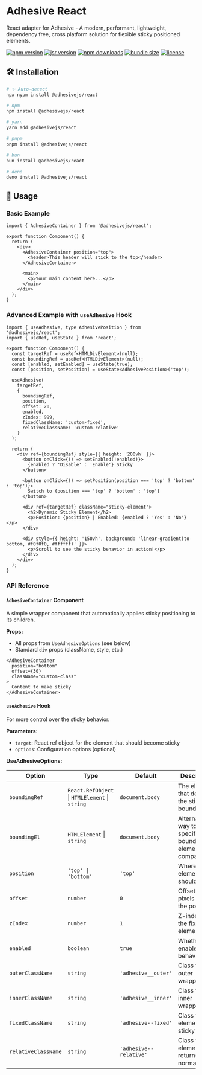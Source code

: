 # Adhesive React

React adapter for Adhesive - A modern, performant, lightweight, dependency free, cross platform solution for flexible sticky positioned elements.

[![npm version](https://img.shields.io/npm/v/@adhesivejs/react?color=4c207d)](https://npmjs.com/package/@adhesivejs/react)
[![jsr version](https://img.shields.io/jsr/v/@adhesivejs/react?color=4c207d)](https://jsr.io/@adhesivejs/react)
[![npm downloads](https://img.shields.io/npm/dm/@adhesivejs/react?color=4c207d)](https://npm.chart.dev/@adhesivejs/react)
[![bundle size](https://img.shields.io/bundlephobia/minzip/@adhesivejs/react?color=4c207d)](https://bundlephobia.com/package/@adhesivejs/react)
[![license](https://img.shields.io/github/license/adhesivejs/adhesive?color=4c207d)](https://github.com/adhesivejs/adhesive/blob/main/LICENSE)

## 🛠️ Installation

```sh
# ✨ Auto-detect
npx nypm install @adhesivejs/react

# npm
npm install @adhesivejs/react

# yarn
yarn add @adhesivejs/react

# pnpm
pnpm install @adhesivejs/react

# bun
bun install @adhesivejs/react

# deno
deno install @adhesivejs/react
```

## 🎨 Usage

### Basic Example

```tsx
import { AdhesiveContainer } from '@adhesivejs/react';

export function Component() {
  return (
    <div>
      <AdhesiveContainer position="top">
        <header>This header will stick to the top</header>
      </AdhesiveContainer>

      <main>
        <p>Your main content here...</p>
      </main>
    </div>
  );
}
```

### Advanced Example with `useAdhesive` Hook

```tsx
import { useAdhesive, type AdhesivePosition } from '@adhesivejs/react';
import { useRef, useState } from 'react';

export function Component() {
  const targetRef = useRef<HTMLDivElement>(null);
  const boundingRef = useRef<HTMLDivElement>(null);
  const [enabled, setEnabled] = useState(true);
  const [position, setPosition] = useState<AdhesivePosition>('top');

  useAdhesive(
    targetRef,
    {
      boundingRef,
      position,
      offset: 20,
      enabled,
      zIndex: 999,
      fixedClassName: 'custom-fixed',
      relativeClassName: 'custom-relative'
    }
  );

  return (
    <div ref={boundingRef} style={{ height: '200vh' }}>
      <button onClick={() => setEnabled(!enabled)}>
        {enabled ? 'Disable' : 'Enable'} Sticky
      </button>

      <button onClick={() => setPosition(position === 'top' ? 'bottom' : 'top')}>
        Switch to {position === 'top' ? 'bottom' : 'top'}
      </button>

      <div ref={targetRef} className="sticky-element">
        <h2>Dynamic Sticky Element</h2>
        <p>Position: {position} | Enabled: {enabled ? 'Yes' : 'No'}</p>
      </div>

      <div style={{ height: '150vh', background: 'linear-gradient(to bottom, #f0f0f0, #ffffff)' }}>
        <p>Scroll to see the sticky behavior in action!</p>
      </div>
    </div>
  );
}
```

### API Reference

#### `AdhesiveContainer` Component

A simple wrapper component that automatically applies sticky positioning to its children.

**Props:**

- All props from `UseAdhesiveOptions` (see below)
- Standard `div` props (className, style, etc.)

```tsx
<AdhesiveContainer
  position="bottom"
  offset={30}
  className="custom-class"
>
  Content to make sticky
</AdhesiveContainer>
```

#### `useAdhesive` Hook

For more control over the sticky behavior.

**Parameters:**

- `target`: React ref object for the element that should become sticky
- `options`: Configuration options (optional)

**UseAdhesiveOptions:**

| Option | Type | Default | Description |
|--------|------|---------|-------------|
| `boundingRef` | `React.RefObject` \| `HTMLElement` \| `string` | `document.body` | The element that defines the sticky boundaries |
| `boundingEl` | `HTMLElement` \| `string` | `document.body` | Alternative way to specify bounding element (for compatibility) |
| `position` | `'top' \| 'bottom'` | `'top'` | Where the element should stick |
| `offset` | `number` | `0` | Offset in pixels from the position |
| `zIndex` | `number` | `1` | Z-index for the fixed element |
| `enabled` | `boolean` | `true` | Whether to enable sticky behavior |
| `outerClassName` | `string` | `'adhesive__outer'` | Class for the outer wrapper |
| `innerClassName` | `string` | `'adhesive__inner'` | Class for the inner wrapper |
| `fixedClassName` | `string` | `'adhesive--fixed'` | Class when element is sticky |
| `relativeClassName` | `string` | `'adhesive--relative'` | Class when element returns to normal |
